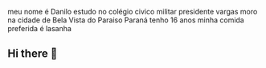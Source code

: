 meu nome é Danilo estudo no colégio civico militar presidente vargas 
moro na cidade de Bela Vista do Paraiso Paraná
tenho 16 anos 
minha comida preferida é lasanha 





## Hi there 👋

<!--
**Danilodalcin/Danilodalcin** is a ✨ _special_ ✨ repository because its `README.md` (this file) appears on your GitHub profile.

Here are some ideas to get you started:

- 🔭 I’m currently working on ...
- 🌱 I’m currently learning ...
- 👯 I’m looking to collaborate on ...
- 🤔 I’m looking for help with ...
- 💬 Ask me about ...
- 📫 How to reach me: ...
- 😄 Pronouns: ...
- ⚡ Fun fact: ...
-->
